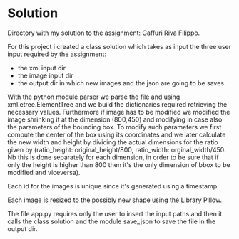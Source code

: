 # Solution
Directory with my solution to the assignment: Gaffuri Riva Filippo.

For this project i created a class solution which takes as input the three user input required by the assignment:
- the xml input dir
- the image input dir
- the output dir in which new images and the json are going to be saves.

With the python module parser we parse the file and using xml.etree.ElementTree 
and we build the dictionaries required retrieving the necessary values. Furthermore if
image has to be modified we modified the image shrinking it at the dimension (800,450)
and modifying in case also the parameters of the bounding box. To modify such parameters
we first compute the center of the box using its coordinates and we later calculate the new
width and height by dividing the actual dimensions for the ratio given by (ratio_height: original_height/800, 
ratio_width: orginal_width/450. Nb this is done separately for each dimension, in order to be sure
that if only the height is higher than 800 then it's the only dimension of bbox to be modified and viceversa).

Each id for the images is unique since it's generated using a timestamp. 

Each image is resized to the possibly new shape using the Library Pillow. 

The file app.py requires only the user to insert the input paths and then it calls the class solution and the module save_json to save the file in
the output dir.

